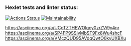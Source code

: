 ### Hexlet tests and linter status:
[![Actions Status](https://github.com/sergkim13/python-project-49/workflows/hexlet-check/badge.svg)](https://github.com/sergkim13/python-project-49/actions)
[![Maintainability](https://api.codeclimate.com/v1/badges/b70296ec8ba01ee0e1ea/maintainability)](https://codeclimate.com/github/sergkim13/python-project-49/maintainability)

https://asciinema.org/a/UCoTZTHEWOlqcy0zrZVi9y4nr
https://asciinema.org/a/SP4FP9SSlvMbST9Fx8Wu4shcF
https://asciinema.org/a/VMczQUD95AVdqQwtO0kyUXBXu
